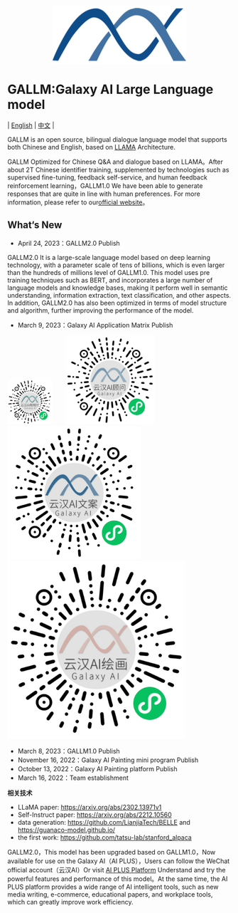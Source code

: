 <p align="center" width="100%">
<a href="https://app.yunhan-ai.com" target="_blank"><img src="logo.png" alt="Stanford-Alpaca" style="width: 25%; min-width: 300px; display: block; margin: auto;"></a>
</p>


# GALLM:Galaxy AI Large Language model
 | [English](https://github.com/Galaxy-AI/GALLM/edit/main/README.md) | [中文](https://github.com/Galaxy-AI/GALLM/edit/main/README-zn.md) |
 
GALLM is an open source, bilingual dialogue language model that supports both Chinese and English, based on [LLAMA](https://arxiv.org/abs/2302.13971v1) Architecture.

GALLM Optimized for Chinese Q&A and dialogue based on LLAMA。After about 2T Chinese identifier training, supplemented by technologies such as supervised fine-tuning, feedback self-service, and human feedback reinforcement learning，GALLM1.0 We have been able to generate responses that are quite in line with human preferences. For more information, please refer to our[official website](https://www.yunhan-ai.com)。

## What‘s New

- April 24, 2023：GALLM2.0 Publish

GALLM2.0 It is a large-scale language model based on deep learning technology, with a parameter scale of tens of billions, which is even larger than the hundreds of millions level of GALLM1.0. This model uses pre training techniques such as BERT, and incorporates a large number of language models and knowledge bases, making it perform well in semantic understanding, information extraction, text classification, and other aspects. In addition, GALLM2.0 has also been optimized in terms of model structure and algorithm, further improving the performance of the model.
- March 9, 2023：Galaxy AI Application Matrix Publish

<img src="help.jpg" alt="Stanford-Alpaca" style="width: 20%; min-width: 100px; margin-right: 30px;"><img src="counselor.jpg" alt="Stanford-Alpaca" style="width: 20%; min-width: 200px; margin-right:10px;"><img src="advertorial.jpg" alt="Stanford-Alpaca" style="width: 20%; min-width: 300px;   margin-right:10px;"><img src="painting.jpg" alt="Stanford-Alpaca" style="width: 20%; min-width: 400px;  margin-right:10px;">

- March 8, 2023：GALLM1.0 Publish
- November 16, 2022：Galaxy AI Painting mini program Publish
- October 13, 2022：Galaxy AI Painting platform Publish
- March 16, 2022：Team establishment

**相关技术**

-  LLaMA paper: https://arxiv.org/abs/2302.13971v1
-  Self-Instruct paper: https://arxiv.org/abs/2212.10560
-  data generation: https://github.com/LianjiaTech/BELLE and https://guanaco-model.github.io/
-  the first work: https://github.com/tatsu-lab/stanford_alpaca

GALLM2.0，This model has been upgraded based on GALLM1.0，Now available for use on the Galaxy AI（AI PLUS），Users can follow the WeChat official account（云汉AI）Or visit [AI PLUS Platform](https://app.yunhan-ai.com) Understand and try the powerful features and performance of this model。At the same time, the AI PLUS platform provides a wide range of AI intelligent tools, such as new media writing, e-commerce, educational papers, and workplace tools, which can greatly improve work efficiency.
